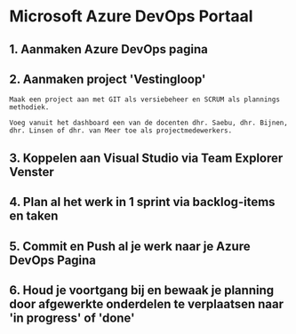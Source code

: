 # Microsoft Azure DevOps Portaal

## 1. Aanmaken Azure DevOps pagina

## 2. Aanmaken project 'Vestingloop'

    Maak een project aan met GIT als versiebeheer en SCRUM als plannings methodiek.

    Voeg vanuit het dashboard een van de docenten dhr. Saebu, dhr. Bijnen, dhr. Linsen of dhr. van Meer toe als projectmedewerkers.

## 3. Koppelen aan Visual Studio via Team Explorer Venster

## 4. Plan al het werk in 1 sprint via backlog-items en taken

## 5. Commit en Push al je werk naar je Azure DevOps Pagina

## 6. Houd je voortgang bij en bewaak je planning door afgewerkte onderdelen te verplaatsen naar 'in progress' of 'done'
